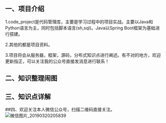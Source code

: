 ## 一、项目介绍
1.code_project是代码管理库，主要是学习过程中的项目实战。主要以Java和Python语言为主，同时包括脚本语言(sh,sql)。Java以Spring Boot框架为基础进行搭建。

2.其他的都是项目资料。

3.项目将会从服务器，框架，源码，分布式知识点进行阐述。有不对的地方，欢迎更新指正，可以关注我的公众号直接发消息进行联系！

## 二、知识整理闹图



## 三、知识点详解




##四、欢迎关注本人微信公众号，扫描二维码直接关注。
![微信图片_20190320205839](C:\Users\dell\Desktop\开发技术\微信图片_20190320205839.jpg)

